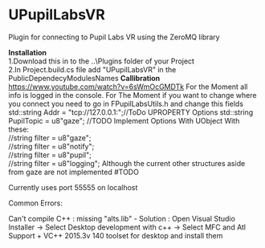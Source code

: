 # UPupilLabsVR
Plugin for connecting to Pupil Labs VR using the ZeroMQ library

<b>Installation</b>
<br/>1.Download this in to the ..\Plugins folder of your Project
<br/>2.In Project.build.cs file add "UPupilLabsVR" in the PublicDependecyModulesNames
<b>Callibration</b>
https://www.youtube.com/watch?v=6sWmOcGMDTk
For the Moment all info is logged in the console.
For The Moment if you want to change where you connect you need to go in FPupilLabsUtils.h and change this fields
	std::string Addr = "tcp://127.0.0.1:";//ToDo UPROPERTY Options
	std::string PupilTopic = u8"gaze"; //TODO Implement Options With UObject
With these:
  <br/>	//string filter = u8"gaze";
  <br/>	//string filter = u8"notify";
  <br/>	//string filter = u8"pupil";
  <br/>	//string filter = u8"logging"; 
Although the current other structures aside from gaze are not implemented #TODO
  
  Currently uses port 55555 on localhost

Common Errors:

Can't compile C++ : missing "alts.lib" - Solution : Open Visual Studio Installer -> Select Desktop development with c++ -> Select MFC and Atl Support + VC++ 2015.3v 140 toolset for desktop and install them
